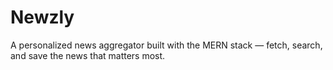 # Newzly
A personalized news aggregator built with the MERN stack — fetch, search, and save the news that matters most.
